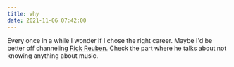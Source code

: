 ```yaml
---
title: why
date: 2021-11-06 07:42:00
---
```


Every once in a while I wonder if I chose the right career. Maybe I'd be better off channeling [Rick Reuben.](https://youtu.be/vabwGiTWRVo
)
Check the part where he talks about not knowing anything about music. 